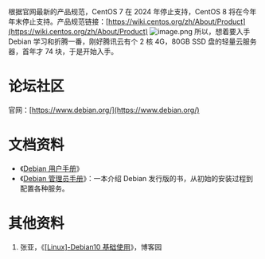 根据官网最新的产品规范，CentOS 7 在 2024 年停止支持，CentOS 8 将在今年年末停止支持。产品规范链接：[https://wiki.centos.org/zh/About/Product](https://wiki.centos.org/zh/About/Product)
![image.png](https://cdn.nlark.com/yuque/0/2021/png/126032/1630994486421-1ddbab6a-2aa5-4122-a21e-20a70857ca2d.png#clientId=u68174597-a7f7-4&from=paste&height=129&id=u8d834ce2&originHeight=129&originWidth=948&originalType=binary&ratio=1&rotation=0&showTitle=false&size=14440&status=done&style=none&taskId=u10835c15-147d-4459-8ae2-4536a008294&title=&width=948)
所以，想着要入手 Debian 学习和折腾一番，刚好腾讯云有个 2 核 4G，80GB SSD 盘的轻量云服务器，首年才 74 块，于是开始入手。

# 论坛社区

官网：[https://www.debian.org/](https://www.debian.org/)

# 文档资料

- 《[Debian 用户手册](https://www.debian.org/doc/user-manuals.zh-cn.html)》
- 《[Debian 管理员手册](https://debian-handbook.info/browse/zh-CN/stable/)》：一本介绍 Debian 发行版的书，从初始的安装过程到配置各种服务。

# 其他资料

1. 张亚，《[[Linux]-Debian10 基础使用](https://www.cnblogs.com/alaska/p/14141992.html)》，博客园

